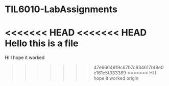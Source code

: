 # TIL6010-LabAssignments

<<<<<<< HEAD
<<<<<<< HEAD
Hello this is a file
=======
HI I hope it worked 
>>>>>>> 47e6664919c67b7c834617bf8e0e161c5f333389
=======
HI I hope it worked 
>>>>>>> origin
